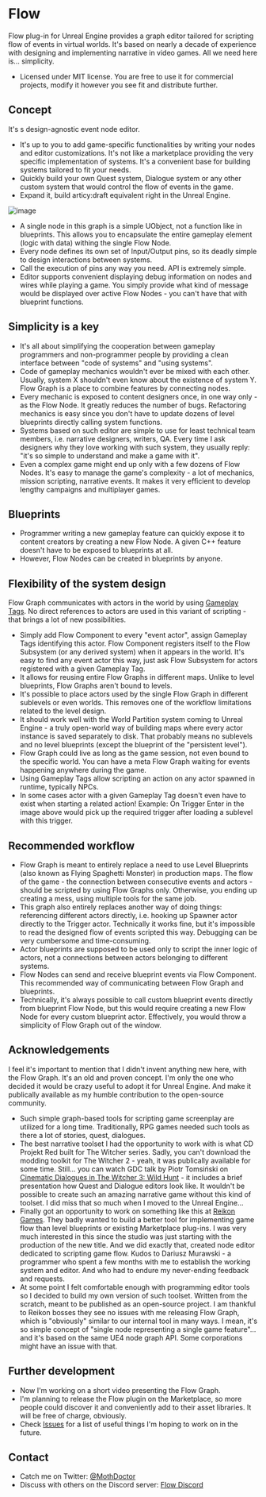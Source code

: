# Flow

Flow plug-in for Unreal Engine provides a graph editor tailored for scripting flow of events in virtual worlds. It's based on nearly a decade of experience with designing and implementing narrative in video games. All we need here is... simplicity.
* Licensed under MIT license. You are free to use it for commercial projects, modify it however you see fit and distribute further.

## Concept
It's s design-agnostic event node editor.
* It's up to you to add game-specific functionalities by writing your nodes and editor customizations. It's not like a marketplace providing the very specific implementation of systems. It's a convenient base for building systems tailored to fit your needs.
* Quickly build your own Quest system, Dialogue system or any other custom system that would control the flow of events in the game.
* Expand it, build articy:draft equivalent right in the Unreal Engine.

![image](https://user-images.githubusercontent.com/5065057/97006262-e429ce00-153f-11eb-9dfd-5dff1fca6d6b.png)

* A single node in this graph is a simple UObject, not a function like in blueprints. This allows you to encapsulate the entire gameplay element (logic with data) withing the single Flow Node.
* Every node defines its own set of Input/Output pins, so its deadly simple to design interactions between systems.
* Call the execution of pins any way you need. API is extremely simple.
* Editor supports convenient displaying debug information on nodes and wires while playing a game. You simply provide what kind of message would be displayed over active Flow Nodes - you can't have that with blueprint functions.

## Simplicity is a key
* It's all about simplifying the cooperation between gameplay programmers and non-programmer people by providing a clean interface between "code of systems" and "using systems".
* Code of gameplay mechanics wouldn't ever be mixed with each other. Usually, system X shouldn't even know about the existence of system Y. Flow Graph is a place to combine features by connecting nodes.
* Every mechanic is exposed to content designers once, in one way only - as the Flow Node. It greatly reduces the number of bugs. Refactoring mechanics is easy since you don't have to update dozens of level blueprints directly calling system functions.
* Systems based on such editor are simple to use for least technical team members, i.e. narrative designers, writers, QA. Every time I ask designers why they love working with such system, they usually reply: "it's so simple to understand and make a game with it".
* Even a complex game might end up only with a few dozens of Flow Nodes. It's easy to manage the game's complexity - a lot of mechanics, mission scripting, narrative events. It makes it very efficient to develop lengthy campaigns and multiplayer games.

## Blueprints
* Programmer writing a new gameplay feature can quickly expose it to content creators by creating a new Flow Node. A given C++ feature doesn't have to be exposed to blueprints at all.
* However, Flow Nodes can be created in blueprints by anyone.

## Flexibility of the system design
Flow Graph communicates with actors in the world by using [Gameplay Tags](https://docs.unrealengine.com/en-US/Gameplay/Tags/index.html). No direct references to actors are used in this variant of scripting - that brings a lot of new possibilities.
* Simply add Flow Component to every "event actor", assign Gameplay Tags identifying this actor. Flow Component registers itself to the Flow Subsystem (or any derived system) when it appears in the world. It's easy to find any event actor this way, just ask Flow Subsystem for actors registered with a given Gameplay Tag.
* It allows for reusing entire Flow Graphs in different maps. Unlike to level blueprints, Flow Graphs aren't bound to levels.
* It's possible to place actors used by the single Flow Graph in different sublevels or even worlds. This removes one of the workflow limitations related to the level design.
* It should work well with the World Partition system coming to Unreal Engine - a truly open-world way of building maps where every actor instance is saved separately to disk. That probably means no sublevels and no level blueprints (except the blueprint of the "persistent level").
* Flow Graph could live as long as the game session, not even bound to the specific world. You can have a meta Flow Graph waiting for events happening anywhere during the game.
* Using Gameplay Tags allow scripting an action on any actor spawned in runtime, typically NPCs.
* In some cases actor with a given Gameplay Tag doesn't even have to exist when starting a related action! Example: On Trigger Enter in the image above would pick up the required trigger after loading a sublevel with this trigger.

## Recommended workflow
* Flow Graph is meant to entirely replace a need to use Level Blueprints (also known as Flying Spaghetti Monster) in production maps. The flow of the game - the connection between consecutive events and actors - should be scripted by using Flow Graphs only. Otherwise, you ending up creating a mess, using multiple tools for the same job.
* This graph also entirely replaces another way of doing things: referencing different actors directly, i.e. hooking up Spawner actor directly to the Trigger actor. Technically it works fine, but it's impossible to read the designed flow of events scripted this way. Debugging can be very cumbersome and time-consuming.
* Actor blueprints are supposed to be used only to script the inner logic of actors, not a connections between actors belonging to different systems.
* Flow Nodes can send and receive blueprint events via Flow Component. This recommended way of communicating between Flow Graph and blueprints.
* Technically, it's always possible to call custom blueprint events directly from blueprint Flow Node, but this would require creating a new Flow Node for every custom blueprint actor. Effectively, you would throw a simplicity of Flow Graph out of the window.

## Acknowledgements
I feel it's important to mention that I didn't invent anything new here, with the Flow Graph. It's an old and proven concept. I'm only the one who decided it would be crazy useful to adopt it for Unreal Engine. And make it publically available as my humble contribution to the open-source community.
* Such simple graph-based tools for scripting game screenplay are utilized for a long time. Traditionally, RPG games needed such tools as there a lot of stories, quest, dialogues.
* The best narrative toolset I had the opportunity to work with is what CD Projekt Red built for The Witcher series. Sadly, you can't download the modding toolkit for The Witcher 2 - yeah, it was publically available for some time. Still... you can watch GDC talk by Piotr Tomsiński on [Cinematic Dialogues in The Witcher 3: Wild Hunt](https://www.youtube.com/watch?v=chf3REzAjgI) - it includes a brief presentation how Quest and Dialogue editors look like. It wouldn't be possible to create such an amazing narrative game without this kind of toolset. I did miss that so much when I moved to the Unreal Engine...
* Finally got an opportunity to work on something like this at [Reikon Games](http://www.reikongames.com/). They badly wanted to build a better tool for implementing game flow than level blueprints or existing Marketplace plug-ins. I was very much interested in this since the studio was just starting with the production of the new title. And we did exactly that, created node editor dedicated to scripting game flow. Kudos to Dariusz Murawski - a programmer who spent a few months with me to establish the working system and editor. And who had to endure my never-ending feedback and requests.
* At some point I felt comfortable enough with programming editor tools so I decided to build my own version of such toolset. Written from the scratch, meant to be published as an open-source project. I am thankful to Reikon bosses they see no issues with me releasing Flow Graph, which is "obviously" similar to our internal tool in many ways. I mean, it's so simple concept of "single node representing a single game feature"... and it's based on the same UE4 node graph API. Some corporations might have an issue with that.

## Further development
* Now I'm working on a short video presenting the Flow Graph.
* I'm planning to release the Flow plugin on the Marketplace, so more people could discover it and conveniently add to their asset libraries. It will be free of charge, obviously.
* Check [Issues](https://github.com/MothCocoon/Flow/issues) for a list of useful things I'm hoping to work on in the future.

## Contact
* Catch me on Twitter: [@MothDoctor](https://twitter.com/MothDoctor)
* Discuss with others on the Discord server: [Flow Discord](https://discord.com/channels/742802606874820619/752181877938323668)
